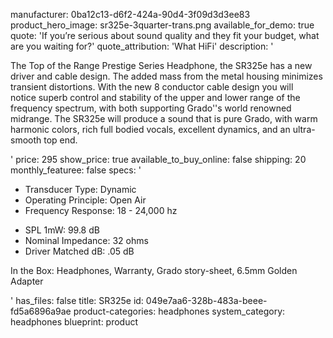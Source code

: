 manufacturer: 0ba12c13-d6f2-424a-90d4-3f09d3d3ee83
product_hero_image: sr325e-3quarter-trans.png
available_for_demo: true
quote: 'If you’re serious about sound quality and they fit your budget, what are you waiting for?'
quote_attribution: 'What HiFi'
description: '<p>The Top of the Range Prestige Series Headphone, the SR325e has&nbsp;a new driver and cable design.&nbsp;The added mass from the metal housing&nbsp;minimizes transient distortions. With the new 8 conductor cable design you will notice&nbsp;superb control and stability of the upper and lower range of the frequency spectrum, with both&nbsp;supporting Grado''s world renowned midrange. The SR325e will produce a sound that is pure Grado, with warm harmonic colors, rich full bodied vocals, excellent dynamics, and an ultra-smooth top end.</p>'
price: 295
show_price: true
available_to_buy_online: false
shipping: 20
monthly_featuree: false
specs: '<ul><li>Transducer Type: Dynamic</li><li>Operating Principle: Open Air</li><li>Frequency Response: 18 - 24,000 hz</li></ul><ul><li>SPL 1mW: 99.8 dB</li><li>Nominal Impedance: 32 ohms</li><li>Driver Matched dB: .05 dB</li></ul><p>In the Box: Headphones, Warranty, Grado story-sheet, 6.5mm Golden Adapter</p>'
has_files: false
title: SR325e
id: 049e7aa6-328b-483a-beee-fd5a6896a9ae
product-categories: headphones
system_category: headphones
blueprint: product
